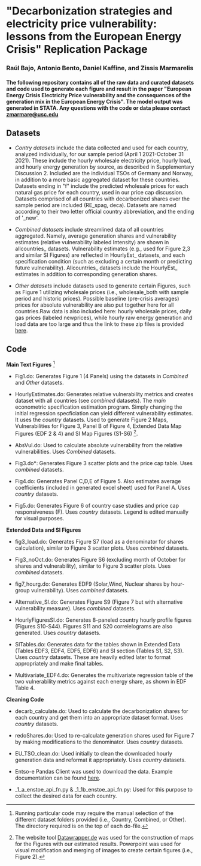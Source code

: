 # "Decarbonization strategies and electricity price vulnerability: lessons from the European Energy Crisis" Replication Package
### Raúl Bajo, Antonio Bento, Daniel Kaffine, and Zissis Marmarelis

#### The following repository contains all of the raw data and  curated datasets and code used to generate each figure and result in the paper "European Energy Crisis Electricity Price vulnerability and the consequences of the generation mix in the European Energy Crisis". The model output was generated in STATA. Any questions with the code or data please contact zmarmare@usc.edu

## Datasets 

 * *Contry datasets* include the data collected and used for each country, analyzed individually, for our sample period (April 1 2021-October 31 2021). These include the hourly wholesale electricity price, hourly load, and hourly energy generation by source, as described in Supplementary Discussion 2. Included are the individual TSOs of Germany and Norway, in addition to a more basic aggregated dataset for these countries. Datasets ending in "f" include the predicted wholesale prices for each natural gas price for each country, used in our price cap discussion. Datasets comprised of all countries with decarbonized shares over the sample period are included (RE_spag, deca).  Datasets are named according to their two letter official country abbreviation, and the ending of '_new'.  

 * *Combined datasets* include streamlined data of all countries aggregated. Namely, average generation shares and vulnerability estimates (relative vulnerability labeled Intensity) are shown in allcountries_ datasets. Vulnerability estimates (e.g., used for Figure 2,3 and similar SI Figures) are reflected in HourlyEst_ datasets, and each specification condition (such as excluding a certain month or predicting future vulnerability).  Allcountries_ datasets include the HourlyEst_ estimates in addition to corresponding generation shares.
 
 * *Other datasets* include datasets used to generate certain Figures, such as Figure 1 utilizing wholesale prices (i.e., wholesale_both with sample period and historic prices). Possible baseline (pre-crisis averages) prices for absolute vulnerability are also put together here for all countries.Raw data is also included here: hourly wholesale prices, daily gas prices (labeled newprices), while hourly raw energy generation and load data are too large and thus the link to these zip files is provided [here](https://drive.google.com/drive/folders/1iyNvfgKGQ_N0W-IvbxpxyQ3Im6CjiiJI?usp=sharing).


## Code

**Main Text Figures** [^1] 

 * Fig1.do: Generates Figure 1 (4 Panels) using the datasets in *Combined* and *Other* datasets.

 * HourlyEstimates.do: Generates relative vulnerability metrics and creates dataset with all countries (see *combined* datasets). The *main* econometric specification estimation program. Simply changing the initial regression specficiation can yield different vulnerability estimates. It uses the *country* datasets. Used to generate Figure 2 Maps, Vulnerabilities for Figure 3, Panel B of Figure 4, Extended Data Map Figures (EDF 2 & 4) and SI Map Figures (S1-S6) [^2].
 
  * AbsVul.do: Used to calculate absolute vulnerability from the relative vulnerabilities. Uses *Combined* datasets. 
  
  * Fig3.do*: Generates Figure 3 scatter plots and the price cap table. Uses *combined* datasets.
  
 * Fig4.do: Generates Panel C,D,E of Figure 5. Also estimates average coefficients (included in generated excel sheet) used for Panel A. Uses *country* datasets.
 
 * Fig5.do: Generates Figure 6 of country case studies and price cap responsiveness (F). Uses *country* datasets. Legend is edited manually for visual purposes.
 
 **Extended Data and SI Figures**
 
 * fig3_load.do: Generates Figure S7 (load as a denominator for shares calculation), similar to Figure 3 scatter plots. Uses *combined* datasets.
 
  * Fig3_noOct.do: Generates Figure S6 (excluding month of October for shares and vulnerability), similar to Figure 3 scatter plots. Uses *combined* datasets.
 
 * fig7_hourg.do: Generates EDF9 (Solar,Wind, Nuclear shares by hour-group vulnerability). Uses *combined* datasets.
 
 * Alternative_SI.do: Generates Figure S9 (Figure 7 but with alternative vulnerability measure). Uses *combined* datasets.
  
 * HourlyFiguresSI.do: Generates 8-paneled country hourly profile figures (Figures S10-S44). Figures S11 and S20 correlelograms are also generated. Uses *country* datasets.
 
 * SITables.do: Generates data for the tables shown in Extended Data (Tables EDF3, EDF4, EDF5, EDF6) and SI section (Tables S1, S2, S3). Uses *country* datasets. These are heavily edited later to format appropriately and make final tables.
 
 * Multivariate_EDF4.do: Generates the multivariate regression table of the two vulnerability metrics against each energy share, as shown in EDF Table 4.
 
 **Cleaning Code**
 
 * decarb_calculate.do: Used to calculate the decarbonization shares for each country and get them into an appropriate dataset format. Uses *country* datasets. 
 
 * redoShares.do: Used to re-calculate generation shares used for Figure 7 by making modifications to the denominator. Uses *country* datasets.
 
 * EU_TSO_clean.do: Used initially to clean the downloaded hourly generation data and reformat it appropriately. Uses *country* datasets.
 

 * Entso-e Pandas Client was used to download the data. Example documentation can be found [here](https://github.com/EnergieID/entsoe-py).
 * _1_a_enstoe_api_fn.py & _1_1b_enstoe_api_fn.py: Used for this purpose to collect the desired data for each country.
 
 
 [^1]: Running particular code may require the manual selection of the different dataset folders provided (i.e., Country, Combined, or Other). The directory required is on the top of each do-file.
 [^2]: The website tool [Datawrapper.de](https://datawrapper.dwcdn.net/Wi1uA/1/) was used for the construction of maps for the Figures with our estimated results. Powerpoint was used for visual modification and merging of images to create certain figures (i.e., Figure 2).
